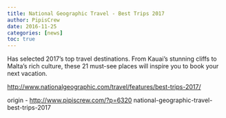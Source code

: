 ```yaml
---
title: National Geographic Travel - Best Trips 2017
author: PipisCrew
date: 2016-11-25
categories: [news]
toc: true
---
```


Has selected 2017’s top travel destinations. From Kauai’s stunning cliffs to Malta’s rich culture, these 21 must-see places will inspire you to book your next vacation.

http://www.nationalgeographic.com/travel/features/best-trips-2017/

origin - http://www.pipiscrew.com/?p=6320 national-geographic-travel-best-trips-2017